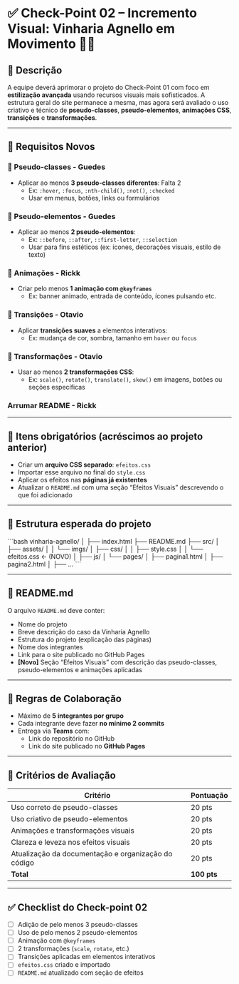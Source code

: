 # ✅ Check-Point 02 – Incremento Visual: Vinharia Agnello em Movimento 🍷✨

## 🧠 Descrição

A equipe deverá aprimorar o projeto do Check-Point 01 com foco em **estilização avançada** usando recursos visuais mais sofisticados. A estrutura geral do site permanece a mesma, mas agora será avaliado o uso criativo e técnico de **pseudo-classes**, **pseudo-elementos**, **animações CSS**, **transições** e **transformações**.

---

## 📌 Requisitos Novos

### 🎯 Pseudo-classes - Guedes

-   Aplicar ao menos **3 pseudo-classes diferentes**: Falta 2
    -   Ex: `:hover`, `:focus`, `:nth-child()`, `:not()`, `:checked`
    -   Usar em menus, botões, links ou formulários

### 🎯 Pseudo-elementos - Guedes

-   Aplicar ao menos **2 pseudo-elementos**:
    -   Ex: `::before`, `::after`, `::first-letter`, `::selection`
    -   Usar para fins estéticos (ex: ícones, decorações visuais, estilo de texto)

### 💫 Animações - Rickk

-   Criar pelo menos **1 animação com `@keyframes`**
    -   Ex: banner animado, entrada de conteúdo, ícones pulsando etc.

### 🔄 Transições - Otavio

-   Aplicar **transições suaves** a elementos interativos:
    -   Ex: mudança de cor, sombra, tamanho em `hover` ou `focus`

### 🎢 Transformações - Otavio

-   Usar ao menos **2 transformações CSS**:
    -   Ex: `scale()`, `rotate()`, `translate()`, `skew()` em imagens, botões ou seções específicas

### Arrumar README - Rickk

---

## 🔧 Itens obrigatórios (acréscimos ao projeto anterior)

-   Criar um **arquivo CSS separado**: `efeitos.css`
-   Importar esse arquivo no final do `style.css`
-   Aplicar os efeitos nas **páginas já existentes**
-   Atualizar o `README.md` com uma seção “Efeitos Visuais” descrevendo o que foi adicionado

---

## 📁 Estrutura esperada do projeto

\`\`\`bash
vinharia-agnello/
│
├── index.html
├── README.md
├── src/
│ ├── assets/
│ │ └── imgs/
│ ├── css/
│ │ ├── style.css
│ │ └── efeitos.css ← (NOVO)
│ ├── js/
│ └── pages/
│ ├── pagina1.html
│ ├── pagina2.html
│ ├── ...
\`\`\`

---

## 📄 README.md

O arquivo `README.md` deve conter:

-   Nome do projeto
-   Breve descrição do caso da Vinharia Agnello
-   Estrutura do projeto (explicação das páginas)
-   Nome dos integrantes
-   Link para o site publicado no GitHub Pages
-   **[Novo]** Seção “Efeitos Visuais” com descrição das pseudo-classes, pseudo-elementos e animações aplicadas

---

## 👥 Regras de Colaboração

-   Máximo de **5 integrantes por grupo**
-   Cada integrante deve fazer **no mínimo 2 commits**
-   Entrega via **Teams** com:
    -   Link do repositório no GitHub
    -   Link do site publicado no **GitHub Pages**

---

## 🧪 Critérios de Avaliação

| Critério                                            | Pontuação   |
| --------------------------------------------------- | ----------- |
| Uso correto de pseudo-classes                       | 20 pts      |
| Uso criativo de pseudo-elementos                    | 20 pts      |
| Animações e transformações visuais                  | 20 pts      |
| Clareza e leveza nos efeitos visuais                | 20 pts      |
| Atualização da documentação e organização do código | 20 pts      |
| **Total**                                           | **100 pts** |

---

## ✅ Checklist do Check-point 02

-   [ ] Adição de pelo menos 3 pseudo-classes
-   [ ] Uso de pelo menos 2 pseudo-elementos
-   [ ] Animação com `@keyframes`
-   [ ] 2 transformações (`scale`, `rotate`, etc.)
-   [ ] Transições aplicadas em elementos interativos
-   [ ] `efeitos.css` criado e importado
-   [ ] `README.md` atualizado com seção de efeitos
